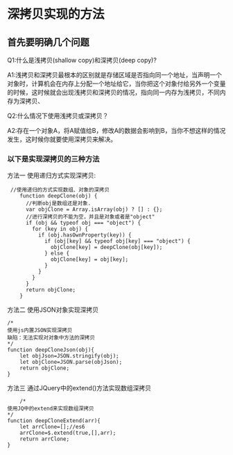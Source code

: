 # 深拷贝实现的方法

## 首先要明确几个问题 ##

Q1:什么是浅拷贝(shallow copy)和深拷贝(deep copy)?

A1:浅拷贝和深拷贝最根本的区别就是存储区域是否指向同一个地址，当声明一个对象时，计算机会在内存上分配一个地址给它，当你把这个对象付给另外一个变量的时候，这时候就会出现浅拷贝和深拷贝的情况，指向同一内存为浅拷贝，不同内存为深拷贝、

Q2:什么情况下使用浅拷贝或深拷贝？

A2:存在一个对象A，将A赋值给B，修改A的数据会影响到B，当你不想这样的情况发生，这时候你就要使用深拷贝来解决。

### 以下是实现深拷贝的三种方法

方法一 使用递归方式实现深拷贝:

```
 //使用递归的方式实现数组、对象的深拷贝
    function deepClone(obj) {
      //判断obj是数组还是对象.
      var objClone = Array.isArray(obj) ? [] : {};
      //进行深拷贝的不能为空，并且是对象或者是"object"
      if (obj && typeof obj === "object") {
        for (key in obj) {
          if (obj.hasOwnProperty(key)) {
            if (obj[key] && typeof obj[key] === "object") {
              objClone[key] = deepClone(obj[key]);
            } else {
              objClone[key] = obj[key];
            }
          }
        }
      }
      return objClone;
    }
```

方法二 使用JSON对象实现深拷贝

```
/*
使用js内置JSON实现深拷贝
缺陷：无法实现对对象中方法的深拷贝
*/
function deepCloneJson(obj){
    let objJson=JSON.stringify(obj);
    let objClone=JSON.parse(objJson);
    return objClone;
}

```
方法三 通过JQuery中的extend()方法实现数组深拷贝

```
    /*
使用JQ中的extend来实现数组深拷贝
*/
function deepCloneExtend(arr){
    let arrClone=[];//es6 
    arrClone=$.extend(true,[],arr);
    return arrClone;
}

```
